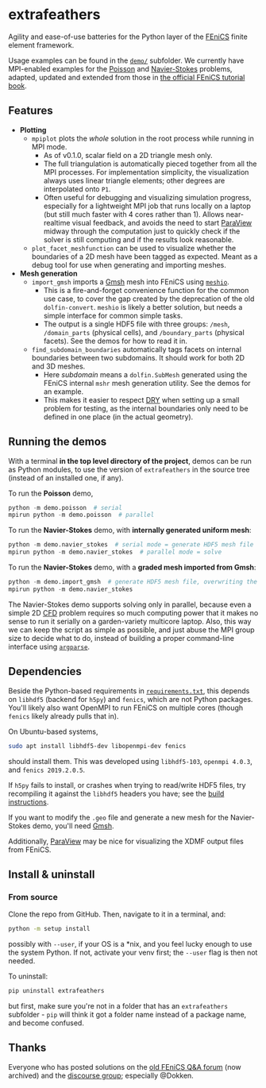 # extrafeathers

Agility and ease-of-use batteries for the Python layer of the [FEniCS](https://fenicsproject.org/) finite element framework.

Usage examples can be found in the [`demo/`](demo/) subfolder. We currently have MPI-enabled examples for the [Poisson](demo/poisson.py) and [Navier-Stokes](demo/navier_stokes.py) problems, adapted, updated and extended from those in [the official FEniCS tutorial book](https://github.com/hplgit/fenics-tutorial).


## Features

 - **Plotting**
   - `mpiplot` plots the *whole* solution in the root process while running in MPI mode.
     - As of v0.1.0, scalar field on a 2D triangle mesh only.
     - The full triangulation is automatically pieced together from all the MPI processes. For implementation simplicity, the visualization always uses linear triangle elements; other degrees are interpolated onto `P1`.
     - Often useful for debugging and visualizing simulation progress, especially for a lightweight MPI job that runs locally on a laptop (but still much faster with 4 cores rather than 1). Allows near-realtime visual feedback, and avoids the need to start [ParaView](https://www.paraview.org/) midway through the computation just to quickly check if the solver is still computing and if the results look reasonable.
   - `plot_facet_meshfunction` can be used to visualize whether the boundaries of a 2D mesh have been tagged as expected. Meant as a debug tool for use when generating and importing meshes.
 - **Mesh generation**
   - `import_gmsh` imports a [Gmsh](https://gmsh.info/) mesh into FEniCS using [`meshio`](https://github.com/nschloe/meshio).
     - This is a fire-and-forget convenience function for the common use case, to cover the gap created by the deprecation of the old `dolfin-convert`. `meshio` is likely a better solution, but needs a simple interface for common simple tasks.
     - The output is a single HDF5 file with three groups: `/mesh`, `/domain_parts` (physical cells), and `/boundary_parts` (physical facets). See the demos for how to read it in.
   - `find_subdomain_boundaries` automatically tags facets on internal boundaries between two subdomains. It should work for both 2D and 3D meshes.
     - Here *subdomain* means a `dolfin.SubMesh` generated using the FEniCS internal `mshr` mesh generation utility. See the demos for an example.
     - This makes it easier to respect [DRY](https://en.wikipedia.org/wiki/Don't_repeat_yourself) when setting up a small problem for testing, as the internal boundaries only need to be defined in one place (in the actual geometry).


## Running the demos

With a terminal **in the top level directory of the project**, demos can be run as Python modules, to use the version of `extrafeathers` in the source tree (instead of an installed one, if any).

To run the **Poisson** demo,

```python
python -m demo.poisson  # serial
mpirun python -m demo.poisson  # parallel
```

To run the **Navier-Stokes** demo, with **internally generated uniform mesh**:

```python
python -m demo.navier_stokes  # serial mode = generate HDF5 mesh file
mpirun python -m demo.navier_stokes  # parallel mode = solve
```

To run the **Navier-Stokes** demo, with a **graded mesh imported from Gmsh**:

```python
python -m demo.import_gmsh  # generate HDF5 mesh file, overwriting the earlier one
mpirun python -m demo.navier_stokes
```

The Navier-Stokes demo supports solving only in parallel, because even a simple 2D [CFD](https://en.wikipedia.org/wiki/Computational_fluid_dynamics) problem requires so much computing power that it makes no sense to run it serially on a garden-variety multicore laptop. Also, this way we can keep the script as simple as possible, and just abuse the MPI group size to decide what to do, instead of building a proper command-line interface using [`argparse`](https://docs.python.org/3/library/argparse.html).


## Dependencies

Beside the Python-based requirements in [`requirements.txt`](requirements.txt), this depends on `libhdf5` (backend for `h5py`) and `fenics`, which are not Python packages. You'll likely also want OpenMPI to run FEniCS on multiple cores (though `fenics` likely already pulls that in).

On Ubuntu-based systems,

```bash
sudo apt install libhdf5-dev libopenmpi-dev fenics
```

should install them. This was developed using `libhdf5-103`, `openmpi 4.0.3`, and `fenics 2019.2.0.5`.

If `h5py` fails to install, or crashes when trying to read/write HDF5 files, try recompiling it against the `libhdf5` headers you have; see the [build instructions](https://docs.h5py.org/en/stable/build.html#source-installation).

If you want to modify the `.geo` file and generate a new mesh for the Navier-Stokes demo, you'll need [Gmsh](https://gmsh.info/).

Additionally, [ParaView](https://www.paraview.org/) may be nice for visualizing the XDMF output files from FEniCS.


## Install & uninstall

### From source

Clone the repo from GitHub. Then, navigate to it in a terminal, and:

```bash
python -m setup install
```

possibly with `--user`, if your OS is a *nix, and you feel lucky enough to use the system Python. If not, activate your venv first; the `--user` flag is then not needed.

To uninstall:

```bash
pip uninstall extrafeathers
```

but first, make sure you're not in a folder that has an `extrafeathers` subfolder - `pip` will think it got a folder name instead of a package name, and become confused.


## Thanks

Everyone who has posted solutions on the [old FEniCS Q&A forum](https://fenicsproject.org/qa/) (now archived) and the [discourse group](https://fenicsproject.discourse.group/); especially @Dokken.
